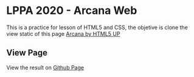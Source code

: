 # LPPA 2020 - Arcana Web
This is a practice for lesson of HTML5 and CSS, the objetive is clone the view static of this page [Arcana by HTML5 UP](https://html5up.net/uploads/demos/arcana/)
## View Page
View the result on [Github Page](https://ivano9.github.io/lppa-html-css-arcana/)